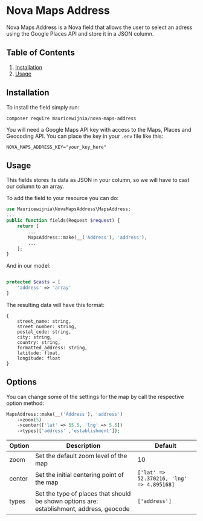 # Nova Maps Address
Nova Maps Address is a Nova field that allows the user to select an adress using the Google Places API and store it in a JSON column.

## Table of Contents

1. [Installation](#installation)
2. [Usage](#usage)

## Installation

To install the field simply run:
```
composer require mauricewijnia/nova-maps-address
```

You will need a Google Maps API key with access to the Maps, Places and Geocoding API. You can place the key in your `.env` file like this:
```
NOVA_MAPS_ADDRESS_KEY="your_key_here"
```

## Usage
This fields stores its data as JSON in your column, so we will have to cast our column to an array.

To add the field to your resource you can do:

```php
use Mauricewijnia\NovaMapsAddress\MapsAddress;
...
public function fields(Request $request) {
    return [
        ...
        MapsAddress::make(__('Address'), 'address'),
        ...
    ];
}
```

And in our model:
```php

protected $casts = [
    'address' => 'array'
]

```

The resulting data will have this format:
```
{
    street_name: string,
    street_number: string,
    postal_code: string,
    city: string,
    country: string,
    formatted_address: string,
    latitude: float,
    longitude: float
}
```

## Options

You can change some of the settings for the map by call the respective option method:

```php
MapsAddress::make(__('Address'), 'address')
    ->zoom(5)
    ->center(['lat' => 55.5, 'lng' => 5.5])
    ->types(['address' ,'establishment']);
```

|Option|Description|Default|
|------|-----------|-------|
|zoom|Set the default zoom level of the map|10|
|center|Set the initial centering point of the map|```['lat' => 52.370216, 'lng' => 4.895168]```|
|types|Set the type of places that should be shown options are: establishment, address, geocode|```['address']```|



